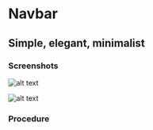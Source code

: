 # Navbar

## Simple, elegant, minimalist

### Screenshots

![alt text](image-1.png)

![alt text](image-2.png)

### Procedure